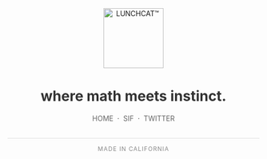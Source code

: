 <div align="center">
  <img src="https://github.com/lunchcat/.github/blob/main/1500x500.png?raw=true" width="120" height="120" alt="LUNCHCAT™" style="filter: brightness(97%);" />
</div>

<h1 align="center" style="color: #333333; font-family: -apple-system, BlinkMacSystemFont, 'Segoe UI', Helvetica, Arial, sans-serif;">where math meets instinct.</h1>

<div align="center" style="color: #444444; font-family: -apple-system, BlinkMacSystemFont, 'Segoe UI', Helvetica, Arial, sans-serif;">
  <a href="https://lunchcat.dev" style="color: #666666; text-decoration: none;">HOME</a> &nbsp;·&nbsp; 
  <a href="https://github.com/lunchcat/sif" style="color: #666666; text-decoration: none;">SIF</a> &nbsp;·&nbsp; 
  <a href="https://twitter.com/joinlunchcat" style="color: #666666; text-decoration: none;">TWITTER</a>
</div>

<br>

<hr style="border: none; height: 1px; background-color: #DDDDDD;">

<div align="center">
  <sub style="color: #888888; letter-spacing: 0.1em;">MADE IN CALIFORNIA</sub>
</div>
